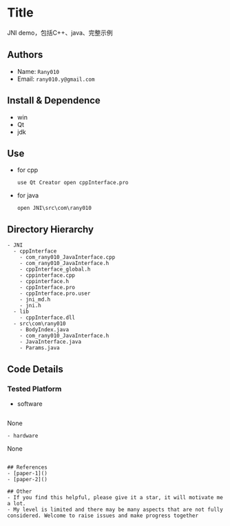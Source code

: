 Title
===
JNI demo，包括C++、java、完整示例


## Authors
- Name:  `Rany010`
- Email:  `rany010.y@gmail.com`

## Install & Dependence
- win
- Qt
- jdk

## Use
- for cpp
  ```
  use Qt Creator open cppInterface.pro
  ```
- for java
  ```
  open JNI\src\com\rany010
  ```

## Directory Hierarchy
```
- JNI
  - cppInterface
    - com_rany010_JavaInterface.cpp
    - com_rany010_JavaInterface.h
    - cppInterface_global.h
    - cppinterface.cpp
    - cppinterface.h
    - cppInterface.pro
    - cppInterface.pro.user
    - jni_md.h
    - jni.h
  - lib
    - cppInterface.dll
  - src\com\rany010
    - BodyIndex.java
    - com_rany010_JavaInterface.h
    - JavaInterface.java
    - Params.java
```
## Code Details
### Tested Platform
- software
  ```
None
  ```
- hardware
  ```
None
  ```

## References
- [paper-1]()
- [paper-2]()
  
## Other
- If you find this helpful, please give it a star, it will motivate me a lot.
- My level is limited and there may be many aspects that are not fully considered. Welcome to raise issues and make progress together
